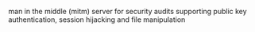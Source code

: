 man in the middle (mitm) server for security audits supporting public key authentication, session hijacking and file manipulation
